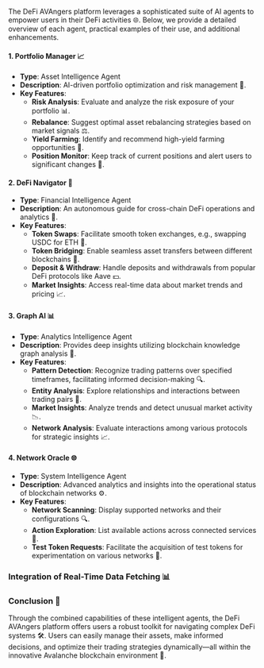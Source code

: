 The DeFi AVAngers platform leverages a sophisticated suite of AI agents to empower users in their DeFi activities 🌐. Below, we provide a detailed overview of each agent, practical examples of their use, and additional enhancements.

#### 1. Portfolio Manager 📈
- **Type**: Asset Intelligence Agent
- **Description**: AI-driven portfolio optimization and risk management 💼.
- **Key Features**:
  - **Risk Analysis**: Evaluate and analyze the risk exposure of your portfolio 📊.
  - **Rebalance**: Suggest optimal asset rebalancing strategies based on market signals ⚖️.
  - **Yield Farming**: Identify and recommend high-yield farming opportunities 🌾.
  - **Position Monitor**: Keep track of current positions and alert users to significant changes 🔔.


#### 2. DeFi Navigator 🚀
- **Type**: Financial Intelligence Agent
- **Description**: An autonomous guide for cross-chain DeFi operations and analytics 🔗.
- **Key Features**:
  - **Token Swaps**: Facilitate smooth token exchanges, e.g., swapping USDC for ETH 🔄.
  - **Token Bridging**: Enable seamless asset transfers between different blockchains 🌉.
  - **Deposit & Withdraw**: Handle deposits and withdrawals from popular DeFi protocols like Aave 💵.
  - **Market Insights**: Access real-time data about market trends and pricing 📈.


#### 3. Graph AI 📊
- **Type**: Analytics Intelligence Agent
- **Description**: Provides deep insights utilizing blockchain knowledge graph analysis 🌌.
- **Key Features**:
  - **Pattern Detection**: Recognize trading patterns over specified timeframes, facilitating informed decision-making 🔍.
  - **Entity Analysis**: Explore relationships and interactions between trading pairs 🔗.
  - **Market Insights**: Analyze trends and detect unusual market activity 📉.
  - **Network Analysis**: Evaluate interactions among various protocols for strategic insights 📈.

#### 4. Network Oracle 🌐
- **Type**: System Intelligence Agent
- **Description**: Advanced analytics and insights into the operational status of blockchain networks ⚙️.
- **Key Features**:
  - **Network Scanning**: Display supported networks and their configurations 🔍.
  - **Action Exploration**: List available actions across connected services 🔗.
  - **Test Token Requests**: Facilitate the acquisition of test tokens for experimentation on various networks 🧪.

### Integration of Real-Time Data Fetching 📊

### Conclusion 🚀

Through the combined capabilities of these intelligent agents, the DeFi AVAngers platform offers users a robust toolkit for navigating complex DeFi systems 🛠️. Users can easily manage their assets, make informed decisions, and optimize their trading strategies dynamically—all within the innovative Avalanche blockchain environment 🌉.
